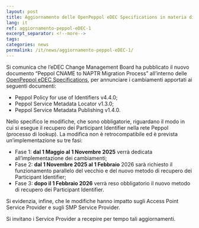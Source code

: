 ```yaml
---
layout: post
title: Aggiornamento delle OpenPeppol eDEC Specifications in materia di sicurezza della rete Peppol
lang: it
ref: aggiornamento-peppol-eDEC-1
excerpt_separator: <!--more-->
tags:
categories: news
permalink: /it/news/aggiornamento-peppol-eDEC-1/
---
```

Si comunica che l’eDEC Change Management Board ha pubblicato il nuovo documento “Peppol CNAME to NAPTR Migration Process” all’interno delle [OpenPeppol eDEC Specifications](https://secure-web.cisco.com/1zl-Tgh8vFgZRRJEd2WFCYLNTdekyu06o9jcO5C8Yiy3wJyaGfJEUWSOzkITAgPjBgqldJPg9OYJB0Mz_4qE9zb_XpiVFqkx8BgwxqOBeEUHbb7-oMfUsOZlXiAmZJEeci98hxE2f9SJH1urMeJth9W0XEGtvlhdhNJ_ZrLDfoeJ2rYY2u8gVNpEDCBF7_s5sJu1QOZ5Y3mmzq_Cl75qzxxQAcTI7WAdNFOM1nZTVjN3MX7UNvjoEYt42IwJRmlqG9yKP0a7FY8KMwCYQcu4YBRyI-RTRtCKPkwFOGxCshg0d8hCsgKVWMsmCTylrNyw7/https%3A%2F%2Furldefense.com%2Fv3%2F__https%3A%2Fdocs.peppol.eu%2Fedelivery%2F__%3B%21%21LQkDIss%21UOLsfacB5NgYcr0mafhfXvB9OtqOD_barggrwiYiGGTXyZsbMFVDrxFd636ESM4lVh2NOXOiDdZexCADO78ZSe7FJi-AM7YA3WKFyA3Ex3w%24), per annunciare i cambiamenti apportati ai seguenti documenti:

- Peppol Policy for use of Identifiers v4.4.0;
- Peppol Service Metadata Locator v1.3.0;
- Peppol Service Metadata Publishing v1.4.0.
<!--more-->

Nello specifico le modifiche, che sono obbligatorie, riguardano il modo in cui si esegue il recupero dei Participant Identifier nella rete Peppol (processo di lookup). La modifica non è retrocompatibile ed è prevista un’implementazione su tre fasi:

- Fase 1: **dal 1 Maggio al 1 Novembre 2025** verrà dedicata all’implementazione dei cambiamenti;
- Fase 2: **dal 1 Novembre 2025 al 1 Febbraio** 2026 sarà richiesto il funzionamento parallelo del  vecchio e del nuovo metodo di recupero dei Participant Identifier;
- Fase 3: **dopo il 1 Febbraio 2026** verrà reso obbligatorio il nuovo metodo di recupero dei Participant Identifier.
 
Si evidenzia, infine, che le modifiche hanno impatto sugli Access Point Service Provider e sugli SMP Service Provider.

Si invitano i Service Provider a recepire per tempo tali aggiornamenti.